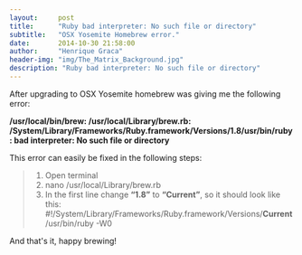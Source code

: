 ```yaml
---
layout:     post
title:      "Ruby bad interpreter: No such file or directory"
subtitle: 	"OSX Yosemite Homebrew error."
date:       2014-10-30 21:58:00
author:     "Henrique Graca"
header-img: "img/The_Matrix_Background.jpg"
description: "Ruby bad interpreter: No such file or directory"
---
```


<p>After upgrading to OSX Yosemite homebrew was giving me the following error:</p>

<p><strong>
/usr/local/bin/brew: /usr/local/Library/brew.rb: /System/Library/Frameworks/Ruby.framework/Versions/1.8/usr/bin/ruby: bad interpreter: No such file or directory</strong></p>

<p>This error can easily be fixed in the following steps:</p>

<blockquote>
<ol>
<li>Open terminal</li>
<li>nano /usr/local/Library/brew.rb</li>
<li>In the first line change <strong>“1.8”</strong> to <strong>“Current”</strong>, so it should look like this:
#!/System/Library/Frameworks/Ruby.framework/Versions/<strong>Current</strong>/usr/bin/ruby -W0</li>
</ol>
</blockquote>

<p>And that's it, happy brewing!</p>